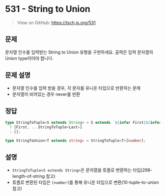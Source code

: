 # 531 - String to Union

> View on GitHub: https://tsch.js.org/531

## 문제

문자열 인수를 입력받는 String to Union 유형을 구현하세요.
출력은 입력 문자열의 Union type이어야 합니다.

## 문제 설명

- 문자열 인수를 입력 받을 경우, 각 문자를 유니온 타입으로 반환하는 문제
- 문자열이 비어있는 경우 never를 반환

## 정답

```ts
type StringToTuple<S extends String> = S extends `${infer First}${infer Last}`
  ? [First, ...StringToTuple<Last>]
  : [];

type StringToUnion<T extends string> = StringToTuple<T>[number];
```

## 설명

- `StringToTuple<S extends String>`은 문자열을 튜플로 변환하는 타입(298-length-of-string 참고)
- 튜플로 변환된 타입은 `[number]`를 통해 유니온 타입으로 변환(10-tuple-to-union 참고)
